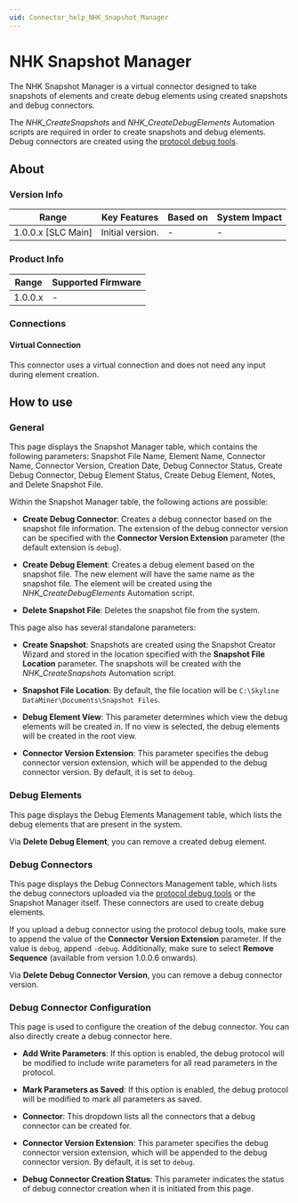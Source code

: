 ```yaml
---
uid: Connector_help_NHK_Snapshot_Manager
---
```


# NHK Snapshot Manager

The NHK Snapshot Manager is a virtual connector designed to take snapshots of elements and create debug elements using created snapshots and debug connectors.

The *NHK_CreateSnapshots* and *NHK_CreateDebugElements* Automation scripts are required in order to create snapshots and debug elements. Debug connectors are created using the [protocol debug tools](https://aka.dataminer.services/Protocol_debug_tools).

## About

### Version Info

| Range              | Key Features     | Based on | System Impact |
|--------------------|------------------|----------|---------------|
| 1.0.0.x [SLC Main] | Initial version. | -        | -             |

### Product Info

| Range     | Supported Firmware     |
|-----------|------------------------|
| 1.0.0.x   | -                      |

### Connections

#### Virtual Connection

This connector uses a virtual connection and does not need any input during element creation.

## How to use

### General

This page displays the Snapshot Manager table, which contains the following parameters: Snapshot File Name, Element Name, Connector Name, Connector Version, Creation Date, Debug Connector Status, Create Debug Connector, Debug Element Status, Create Debug Element, Notes, and Delete Snapshot File.

Within the Snapshot Manager table, the following actions are possible:

- **Create Debug Connector**: Creates a debug connector based on the snapshot file information. The extension of the debug connector version can be specified with the **Connector Version Extension** parameter (the default extension is `debug`).

- **Create Debug Element**: Creates a debug element based on the snapshot file. The new element will have the same name as the snapshot file. The element will be created using the *NHK_CreateDebugElements* Automation script.

- **Delete Snapshot File**: Deletes the snapshot file from the system.

This page also has several standalone parameters:

- **Create Snapshot**: Snapshots are created using the Snapshot Creator Wizard and stored in the location specified with the **Snapshot File Location** parameter. The snapshots will be created with the *NHK_CreateSnapshots* Automation script.

- **Snapshot File Location**: By default, the file location will be `C:\Skyline DataMiner\Documents\Snapshot Files`.

- **Debug Element View**: This parameter determines which view the debug elements will be created in. If no view is selected, the debug elements will be created in the root view.

- **Connector Version Extension**: This parameter specifies the debug connector version extension, which will be appended to the debug connector version. By default, it is set to `debug`.

### Debug Elements

This page displays the Debug Elements Management table, which lists the debug elements that are present in the system.

Via **Delete Debug Element**, you can remove a created debug element.

### Debug Connectors

This page displays the Debug Connectors Management table, which lists the debug connectors uploaded via the [protocol debug tools](https://aka.dataminer.services/Protocol_debug_tools) or the Snapshot Manager itself. These connectors are used to create debug elements.

If you upload a debug connector using the protocol debug tools, make sure to append the value of the **Connector Version Extension** parameter. If the value is `debug`, append `-debug`. Additionally, make sure to select **Remove Sequence** (available from version 1.0.0.6 onwards).

Via **Delete Debug Connector Version**, you can remove a debug connector version.

### Debug Connector Configuration

This page is used to configure the creation of the debug connector. You can also directly create a debug connector here.

- **Add Write Parameters**: If this option is enabled, the debug protocol will be modified to include write parameters for all read parameters in the protocol.

- **Mark Parameters as Saved**: If this option is enabled, the debug protocol will be modified to mark all parameters as saved.

- **Connector**: This dropdown lists all the connectors that a debug connector can be created for.

- **Connector Version Extension**: This parameter specifies the debug connector version extension, which will be appended to the debug connector version. By default, it is set to `debug`.

- **Debug Connector Creation Status**: This parameter indicates the status of debug connector creation when it is initiated from this page.
